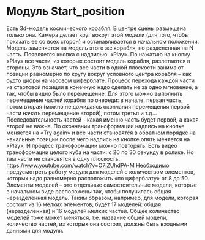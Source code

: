 # Модуль Start_position

Есть 3d-модель космического корабля. В центре сцены размещена только она. Камера делает круг вокруг этой модели (для того, чтобы показать ее со всех сторон) и останавливается в начальном положении.
Модель заменяется на модель этого же корабля, но разделенная на N часть. Появляется кнопка с надписью: «Play».
По нажатию на кнопку «Play» все части, из которых состоит модель корабля, разлетаются в стороны. Это означает, что все части в одной плоскости занимают позиции равномерно по кругу вокруг условного центра корабля – как будто цифры на часовом циферблате. Процесс перехода каждой части из стартовой позиции в конечную надо сделать не за одно мгновение, а так, чтобы видно было перемещение. Для этого можно выполнить перемещение частей корабля по очереди: в начале, первая часть, потом вторая (можно не дожидаясь окончания перемещения первой части начать перемещение второй), потом третья и т.д… Последовательность частей – какая именно часть будет первой, а какая второй не важна.
По окончании трансформации надпись на кнопке меняется на «Try again» и все части становятся в обратном порядке на начальные позиции после чего надпись на кнопке опять меняется на «Play». И процесс трансформации можно повторять.
Есть видео трансформации целого куба на части: с 20 по 30 секунду в ролике. Но там части не становятся в одну плоскость.
https://www.youtube.com/watch?v=O7iZUhdPA-M
Необходимо предусмотреть работу модуля для моделей с количеством элементов, которых надо равномерно расположить «по циферблату» от 8 до 50. Элементы моделей – это отдельные самостоятельные модели, которые в начальном виде расположены так, чтобы получилась общая неразделенная модель. Таким образом, например, для модели, которая состоит из 16 мелких элементов, будет 17 моделей: общая (неразделенная) и 16 моделей мелких частей.
Общее количество моделей тоже может меняться, т.е. название общей модели, количество частей, из которых она состоит, должны быть входными данными для модуля.
